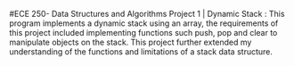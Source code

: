 #ECE 250- Data Structures and Algorithms Project 1 | Dynamic Stack : 
This program implements a dynamic stack using an array, the requirements of this project included implementing functions such push, pop and clear to manipulate objects on the stack.
This project further extended my understanding of the functions and limitations of a stack data structure.
